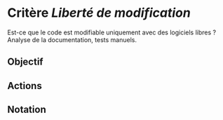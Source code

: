 # Critère *Liberté de modification*
Est-ce que le code est modifiable uniquement avec des logiciels libres ? Analyse de la documentation, tests manuels.

## Objectif


## Actions


## Notation